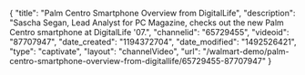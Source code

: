 {
    "title": "Palm Centro Smartphone Overview from DigitalLife",
    "description": "Sascha Segan, Lead Analyst for PC Magazine, checks out the new Palm Centro smartphone at DigitalLife '07.",
    "channelid": "65729455",
    "videoid": "87707947",
    "date_created": "1194372704",
    "date_modified": "1492526421",
    "type": "captivate",
    "layout": "channelVideo",
    "url": "\/walmart-demo\/palm-centro-smartphone-overview-from-digitallife\/65729455-87707947"
}